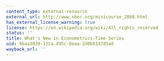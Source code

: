 ```yaml
---
content_type: external-resource
external_url: http://www.nber.org/minicourse_2008.html
has_external_license_warning: true
license: https://en.wikipedia.org/wiki/All_rights_reserved
status: ''
title: What's New in Econometrics-Time Series
uid: 9baa3939-122a-495c-8eaa-2d0b61d7d5ad
wayback_url: ''
---
```

